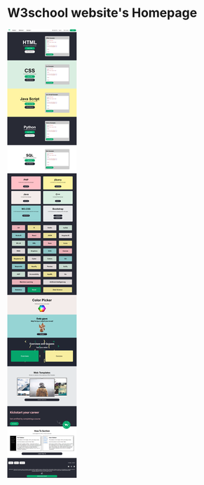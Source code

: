 # W3school website's Homepage

<img src="https://github.com/gooddevil79/w3school-homepage/blob/master/full-webpage.png">